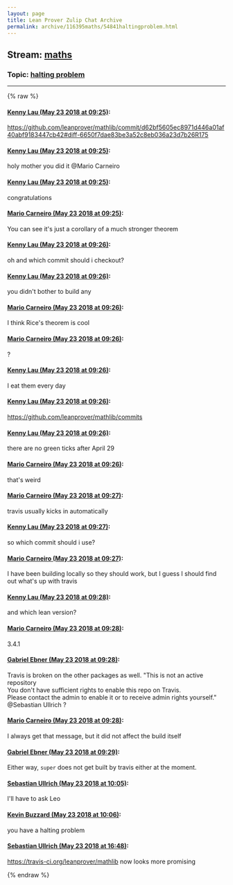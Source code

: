 ```yaml
---
layout: page
title: Lean Prover Zulip Chat Archive 
permalink: archive/116395maths/54841haltingproblem.html
---
```


## Stream: [maths](index.html)
### Topic: [halting problem](54841haltingproblem.html)

---


{% raw %}
#### [ Kenny Lau (May 23 2018 at 09:25)](https://leanprover.zulipchat.com/#narrow/stream/116395-maths/topic/halting%20problem/near/126964377):
<p><a href="https://github.com/leanprover/mathlib/commit/d62bf5605ec8971d446a01af40abf9183447cb42#diff-6650f7dae83be3a52c8eb036a23d7b26R175" target="_blank" title="https://github.com/leanprover/mathlib/commit/d62bf5605ec8971d446a01af40abf9183447cb42#diff-6650f7dae83be3a52c8eb036a23d7b26R175">https://github.com/leanprover/mathlib/commit/d62bf5605ec8971d446a01af40abf9183447cb42#diff-6650f7dae83be3a52c8eb036a23d7b26R175</a></p>

#### [ Kenny Lau (May 23 2018 at 09:25)](https://leanprover.zulipchat.com/#narrow/stream/116395-maths/topic/halting%20problem/near/126964379):
<p>holy mother you did it <span class="user-mention" data-user-id="110049">@Mario Carneiro</span></p>

#### [ Kenny Lau (May 23 2018 at 09:25)](https://leanprover.zulipchat.com/#narrow/stream/116395-maths/topic/halting%20problem/near/126964380):
<p>congratulations</p>

#### [ Mario Carneiro (May 23 2018 at 09:25)](https://leanprover.zulipchat.com/#narrow/stream/116395-maths/topic/halting%20problem/near/126964383):
<p>You can see it's just a corollary of a much stronger theorem</p>

#### [ Kenny Lau (May 23 2018 at 09:26)](https://leanprover.zulipchat.com/#narrow/stream/116395-maths/topic/halting%20problem/near/126964401):
<p>oh and which commit should i checkout?</p>

#### [ Kenny Lau (May 23 2018 at 09:26)](https://leanprover.zulipchat.com/#narrow/stream/116395-maths/topic/halting%20problem/near/126964425):
<p>you didn't bother to build any</p>

#### [ Mario Carneiro (May 23 2018 at 09:26)](https://leanprover.zulipchat.com/#narrow/stream/116395-maths/topic/halting%20problem/near/126964426):
<p>I think Rice's theorem is cool</p>

#### [ Mario Carneiro (May 23 2018 at 09:26)](https://leanprover.zulipchat.com/#narrow/stream/116395-maths/topic/halting%20problem/near/126964427):
<p>?</p>

#### [ Kenny Lau (May 23 2018 at 09:26)](https://leanprover.zulipchat.com/#narrow/stream/116395-maths/topic/halting%20problem/near/126964428):
<p>I eat them every day</p>

#### [ Kenny Lau (May 23 2018 at 09:26)](https://leanprover.zulipchat.com/#narrow/stream/116395-maths/topic/halting%20problem/near/126964429):
<p><a href="https://github.com/leanprover/mathlib/commits" target="_blank" title="https://github.com/leanprover/mathlib/commits">https://github.com/leanprover/mathlib/commits</a></p>

#### [ Kenny Lau (May 23 2018 at 09:26)](https://leanprover.zulipchat.com/#narrow/stream/116395-maths/topic/halting%20problem/near/126964430):
<p>there are no green ticks after April 29</p>

#### [ Mario Carneiro (May 23 2018 at 09:26)](https://leanprover.zulipchat.com/#narrow/stream/116395-maths/topic/halting%20problem/near/126964434):
<p>that's weird</p>

#### [ Mario Carneiro (May 23 2018 at 09:27)](https://leanprover.zulipchat.com/#narrow/stream/116395-maths/topic/halting%20problem/near/126964442):
<p>travis usually kicks in automatically</p>

#### [ Kenny Lau (May 23 2018 at 09:27)](https://leanprover.zulipchat.com/#narrow/stream/116395-maths/topic/halting%20problem/near/126964445):
<p>so which commit should i use?</p>

#### [ Mario Carneiro (May 23 2018 at 09:27)](https://leanprover.zulipchat.com/#narrow/stream/116395-maths/topic/halting%20problem/near/126964450):
<p>I have been building locally so they should work, but I guess I should find out what's up with travis</p>

#### [ Kenny Lau (May 23 2018 at 09:28)](https://leanprover.zulipchat.com/#narrow/stream/116395-maths/topic/halting%20problem/near/126964490):
<p>and which lean version?</p>

#### [ Mario Carneiro (May 23 2018 at 09:28)](https://leanprover.zulipchat.com/#narrow/stream/116395-maths/topic/halting%20problem/near/126964491):
<p>3.4.1</p>

#### [ Gabriel Ebner (May 23 2018 at 09:28)](https://leanprover.zulipchat.com/#narrow/stream/116395-maths/topic/halting%20problem/near/126964492):
<p>Travis is broken on the other packages as well. "This is not an active repository<br>
You don't have sufficient rights to enable this repo on Travis. <br>
Please contact the admin to enable it or to receive admin rights yourself." <span class="user-mention" data-user-id="110024">@Sebastian Ullrich</span> ?</p>

#### [ Mario Carneiro (May 23 2018 at 09:28)](https://leanprover.zulipchat.com/#narrow/stream/116395-maths/topic/halting%20problem/near/126964497):
<p>I always get that message, but it did not affect the build itself</p>

#### [ Gabriel Ebner (May 23 2018 at 09:29)](https://leanprover.zulipchat.com/#narrow/stream/116395-maths/topic/halting%20problem/near/126964505):
<p>Either way, <code>super</code> does not get built by travis either at the moment.</p>

#### [ Sebastian Ullrich (May 23 2018 at 10:05)](https://leanprover.zulipchat.com/#narrow/stream/116395-maths/topic/halting%20problem/near/126965515):
<p>I'll have to ask Leo</p>

#### [ Kevin Buzzard (May 23 2018 at 10:06)](https://leanprover.zulipchat.com/#narrow/stream/116395-maths/topic/halting%20problem/near/126965572):
<p>you have a halting problem</p>

#### [ Sebastian Ullrich (May 23 2018 at 16:48)](https://leanprover.zulipchat.com/#narrow/stream/116395-maths/topic/halting%20problem/near/126979574):
<p><a href="https://travis-ci.org/leanprover/mathlib" target="_blank" title="https://travis-ci.org/leanprover/mathlib">https://travis-ci.org/leanprover/mathlib</a> now looks more promising</p>


{% endraw %}
